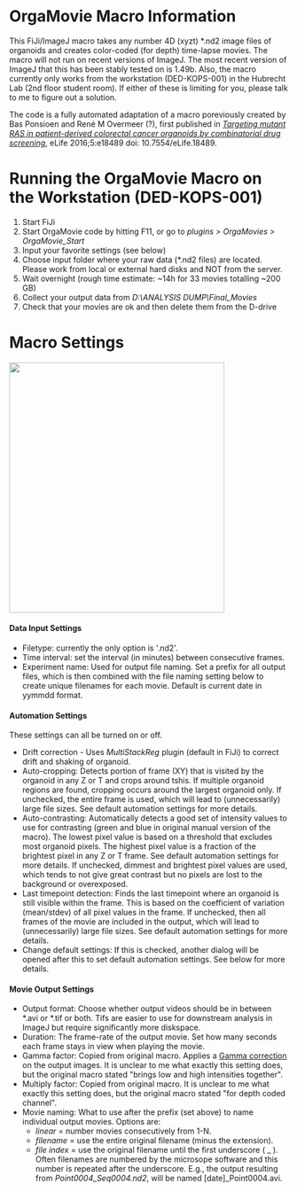# OrgaMovie Macro Information

This FiJi/ImageJ macro takes any number 4D (xyzt) \*.nd2 image files of organoids and creates color-coded (for depth) time-lapse movies.
The macro will not run on recent versions of ImageJ. The most recent version of ImageJ that this has been stably tested on is 1.49b. Also, the macro currently only works from the workstation (DED-KOPS-001) in the Hubrecht Lab (2nd floor student room). If either of these is limiting for you, please talk to me to figure out a solution.

The code is a fully automated adaptation of a macro poreviously created by Bas Ponsioen and  René M Overmeer (?), first published in _[Targeting mutant RAS in patient-derived colorectal cancer organoids by combinatorial drug screening](https://elifesciences.org/articles/18489)_, eLife 2016;5:e18489 doi: 10.7554/eLife.18489.

# Running the OrgaMovie Macro on the Workstation (DED-KOPS-001)

1) Start FiJi
2) Start OrgaMovie code by hitting F11, or go to _plugins > OrgaMovies > OrgaMovie_Start_
3) Input your favorite settings (see below)
4) Choose input folder where your raw data (\*.nd2 files) are located. Please work from local or external hard disks and NOT from the server. 
5) Wait overnight (rough time estimate: ~14h for 33 movies totalling ~200 GB)
6) Collect your output data from _D:\ANALYSIS DUMP\Final_Movies_
7) Check that your movies are ok and then delete them from the D-drive


# Macro Settings
<img src="https://user-images.githubusercontent.com/14219087/114033156-4a4fa680-987d-11eb-9d75-38829f41b059.PNG" width="388" height="452">

#### Data Input Settings
- Filetype: currently the only option is '.nd2'.
- Time interval: set the interval (in minutes) between consecutive frames.
- Experiment name: Used for output file naming. Set a prefix for all output files, which is then combined with the file naming setting below to create unique filenames for each movie. Default is current date in yymmdd format.
#### Automation Settings
These settings can all be turned on or off.
- Drift correction - Uses _MultiStackReg_ plugin (default in FiJi) to correct drift and shaking of organoid.
- Auto-cropping: Detects portion of frame (XY) that is visited by the organoid in any Z or T and crops around tshis. If multiple organoid regions are found, cropping occurs around the largest organoid only. If unchecked, the entire frame is used, which will lead to (unnecessarily) large file sizes. See default automation settings for more details.
- Auto-contrasting: Automatically detects a good set of intensity values to use for contrasting (green and blue in original manual version of the macro). The lowest pixel value is based on a threshold that excludes most organoid pixels. The highest pixel value is a fraction of the brightest pixel in any Z or T frame. See default automation settings for more details. If unchecked, dimmest and brightest pixel values are used, which tends to not give great contrast but no pixels are lost to the background or overexposed. 
- Last timepoint detection: Finds the last timepoint where an organoid is still visible within the frame. This is based on the coefficient of variation (mean/stdev) of all pixel values in the frame. If unchecked, then all frames of the movie are included in the output, which will lead to (unnecessarily) large file sizes. See default automation settings for more details.
- Change default settings: If this is checked, another dialog will be opened after this to set default automation settings. See below for more details.
#### Movie Output Settings
- Output format: Choose whether output videos should be in between \*.avi or \*.tif or both. Tifs are easier to use for downstream analysis in ImageJ but require significantly more diskspace.
- Duration: The frame-rate of the output movie. Set how many seconds each frame stays in view when playing the movie.
- Gamma factor: Copied from original macro. Applies a [Gamma correction](https://en.wikipedia.org/wiki/Gamma_correction) on the output images. It is unclear to me what exactly this setting does, but the original macro stated "brings low and high intensities together".
- Multiply factor: Copied from original macro. It is unclear to me what exactly this setting does, but the original macro stated "for depth coded channel".
- Movie naming: What to use after the prefix (set above) to name individual output movies. Options are:
  - _linear_ = number movies consecutively from 1-N.
  - _filename_ = use the entire original filename (minus the extension).
  - _file index_ = use the original filename until the first underscore ( \_ ). Often filenames are numbered by the microsope software and this number is repeated after the underscore. E.g., the output resulting from _Point0004_Seq0004.nd2_, will be named \[date\]\_Point0004.avi.






